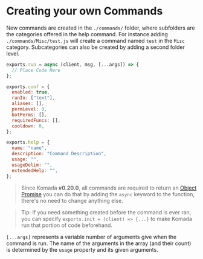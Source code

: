 # Creating your own Commands

New commands are created in the `./commands/` folder, where subfolders are the categories offered in the help command. For instance adding `./commands/Misc/test.js` will create a command named `test` in the `Misc` category. Subcategories can also be created by adding a second folder level.

```js
exports.run = async (client, msg, [...args]) => {
  // Place Code Here
};

exports.conf = {
  enabled: true,
  runIn: ["text"],
  aliases: [],
  permLevel: 0,
  botPerms: [],
  requiredFuncs: [],
  cooldown: 0,
};

exports.help = {
  name: "name",
  description: "Command Description",
  usage: "",
  usageDelim: "",
  extendedHelp: "",
};
```

> Since Komada **v0.20.0**, all commands are required to return an [Object Promise](https://developer.mozilla.org/en/docs/Web/JavaScript/Reference/Global_Objects/Promise) you can do that by adding the `async` keyword to the function, there's no need to change anything else.

> Tip: If you need something created before the command is ever ran, you can specify `exports.init = (client) => {...}` to make Komada run that portion of code beforehand.

`[...args]` represents a variable number of arguments give when the command is run. The name of the arguments in the array (and their count) is determined by the `usage` property and its given arguments.
